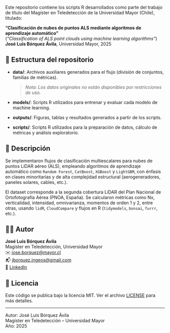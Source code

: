 Este repositorio contiene los scripts R desarrollados como parte del trabajo de título del Magíster en Teledetección de la Universidad Mayor (Chile), titulado:

**“Clasificación de nubes de puntos ALS mediante algoritmos de aprendizaje automático”**  
(*“Classification of ALS point clouds using machine learning algorithms”*)  
**José Luis Bórquez Ávila**, Universidad Mayor, 2025

## 📁 Estructura del repositorio

- **data/**: Archivos auxiliares generados para el flujo (división de conjuntos, familias de métricas).  
  > *Nota: Los datos originales no están disponibles por restricciones de uso.*
  
- **models/**: Scripts R utilizados para entrenar y evaluar cada modelo de machine learning.

- **outputs/**: Figuras, tablas y resultados generados a partir de los scripts.

- **scripts/**: Scripts R utilizados para la preparación de datos, cálculo de métricas y análisis exploratorio.

## 📜 Descripción

Se implementaron flujos de clasificación multiescalares para nubes de puntos LiDAR aéreo (ALS), empleando algoritmos de aprendizaje automático como `Random Forest`, `CatBoost`, `XGBoost` y `LightGBM`, con énfasis en clases minoritarias y de alta complejidad estructural (aerogeneradores, paneles solares, cables, etc.).

El dataset corresponde a la segunda cobertura LiDAR del Plan Nacional de Ortofotografía Aérea (PNOA, España). Se calcularon métricas como Nx, verticalidad, intensidad, omnivarianza, momentos de orden 1 y 2, entre otras, usando `lidR`, `CloudCompare` y flujos en R (`tidymodels`, `bonsai`, `furrr`, etc.).

## 👨‍🎓 Autor

**José Luis Bórquez Ávila**  
Magíster en Teledetección, Universidad Mayor  
✉️ jose.borquez@mayor.cl  
📬 jborquez.ingeos@gmail.com  
🔗 [LinkedIn](https://www.linkedin.com/in/jos%C3%A9-luis-alberto-borquez-avila-18672b1ba/)

## 📄 Licencia

Este código se publica bajo la licencia MIT. Ver el archivo [LICENSE](LICENSE) para más detalles.

---

Autor: José Luis Bórquez Ávila  
Magíster en Teledetección – Universidad Mayor  
Año: 2025
